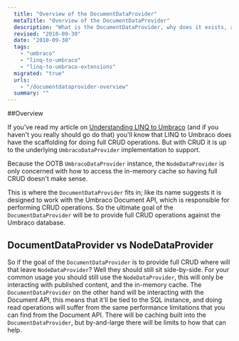 ```yaml
---
  title: "Overview of the DocumentDataProvider"
  metaTitle: "Overview of the DocumentDataProvider"
  description: "What is the DocumentDataProvider, why does it exists, and how can it complete me?"
  revised: "2010-09-30"
  date: "2010-09-30"
  tags: 
    - "umbraco"
    - "linq-to-umbraco"
    - "linq-to-umbraco-extensions"
  migrated: "true"
  urls: 
    - "/documentdataprovider-overview"
  summary: ""
---
```

##Overview

If you've read my article on [Understanding LINQ to Umbraco][1] (and if you haven't you really should go do that) you'll know that LINQ to Umbraco does have the scaffolding for doing full CRUD operations. But with CRUD it is up to the underlying `UmbracoDataProvider` implementation to support.

Because the OOTB `UmbracoDataProvider` instance, the `NodeDataProvider` is only concerned with how to access the in-memory cache so having full CRUD doesn't make sense.

This is where the `DocumentDataProvider` fits in; like its name suggests it is designed to work with the Umbraco Document API, which is responsible for performing CRUD operations. So the ultimate goal of the `DocumentDataProvider` will be to provide full CRUD operations against the Umbraco database.

## DocumentDataProvider vs NodeDataProvider

So if the goal of the `DocumentDataProvider` is to provide full CRUD where will that leave `NodeDataProvider`? Well they should still sit side-by-side. For your common usage you should still use the `NodeDataProvider`, this will only be interacting with published content, and the in-memory cache. The `DocumentDataProvider` on the other hand will be interacting with the Document API, this means that it'll be tied to the SQL instance, and doing read operations will suffer from the same performance limitations that you can find from the Document API. There will be caching built into the `DocumentDataProvider`, but by-and-large there will be limits to how that can help.


  [1]: /understanding-linq-to-umbraco
